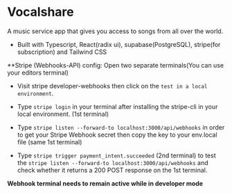
# Vocalshare
A music service app that gives you access to songs from all over the world.
- Built with Typescript, React(radix ui), supabase(PostgreSQL), stripe(for subscription) and Tailwind CSS

**Stripe (Webhooks-API) config: Open two separate terminals(You can use your editors terminal)
- Visit stripe developer-webhooks then click on the `test in a local environment`.
- Type `stripe login` in your terminal after installing the stripe-cli in your local environment. (1st terminal)
- Type `stripe listen --forward-to localhost:3000/api/webhooks` in order to get your Stripe Webhook secret then copy the key to your env.local file (same 1st terminal)

- Type `stripe trigger payment_intent.succeeded` (2nd terminal) to test the `stripe listen --forward-to localhost:3000/api/webhooks` and check whether it returns a 200 POST response on the 1st terminal.

<b> Webhook terminal needs to remain active while in developer mode </b>
